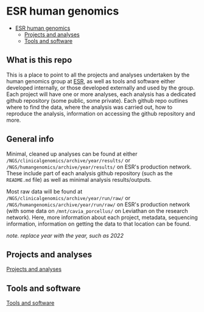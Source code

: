 # ESR human genomics

- [ESR human genomics](#esr-human-genomics)
  - [Projects and analyses](#projects-and-analyses)
  - [Tools and software](#tools-and-software)

## What is this repo

This is a place to point to all the projects and analyses undertaken by the human genomics group at [ESR](https://www.esr.cri.nz/), as well as tools and software either developed internally, or those developed externally and used by the group. Each project will have one or more analyses, each analysis has a dedicated github repository (some public, some private). Each github repo outlines where to find the data, where the analysis was carried out, how to reproduce the analysis, information on accessing the github repository and more.

## General info

Minimal, cleaned up analyses can be found at either `/NGS/clinicalgenomics/archive/year/results/` or `/NGS/humangenomics/archive/year/results/` on ESR's production network. These include part of each analysis github repository (such as the `README.md` file) as well as minimal analysis results/outputs.

Most raw data will be found at `/NGS/clinicalgenomics/archive/year/run/raw/` or `/NGS/humangenomics/archive/year/run/raw/` on ESR's production network (with some data on `/mnt/cavia_porcellus/` on Leviathan on the research network). Here, more information about each project, metadata, sequencing information, information on getting the data to that location can be found.

*note. replace year with the year, such as 2022*

## Projects and analyses

[Projects and analyses](./docs/projects_and_analyses.md)

## Tools and software

[Tools and software](./docs/tools_and_software.md)
